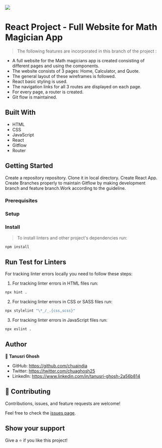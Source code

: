 ![](https://img.shields.io/badge/Microverse-blueviolet)


# React Project - Full Website for Math Magician App



> The following features are incorporated in this branch of the project :

- A full website for the Math magicians app is created consisting of different pages and using the components.  
- The website consists of 3 pages: Home, Calculator, and Quote.
- The general layout of these wireframes is followed.
- React basic styling is used.
- The navigation links for all 3 routes are displayed on each page.
- For every page, a router is created.
- Git flow is maintained.



## Built With

- HTML
- CSS
- JavaScript
- React
- Gitflow
- Router


## Getting Started

Create a repository repository. Clone it in local directory. Create React App. Create Branches properly to maintain Gitflow by making development branch and feature branch.Work according to the guideline.

### Prerequisites


### Setup


### Install
> To install linters and other project's dependencies run:
```bash
npm install
```
## Run Test for Linters

For tracking linter errors locally you need to follow these steps:

1. For tracking linter errors in HTML files run:
```bash 
npx hint .
```

2. For tracking linter errors in CSS or SASS files run:

```bash
npx stylelint "\*_/_.{css,scss}"
```

3. For tracking linter errors in JavaScript files run:

```bash
npx eslint .
```

## Author

👤 **Tanusri Ghosh**

- GitHub: https://github.com/chuaindia
- Twitter: https://twitter.com/chuaghosh25
- LinkedIn: https://www.linkedin.com/in/tanusri-ghosh-2a56b814

## 🤝 Contributing

Contributions, issues, and feature requests are welcome!

Feel free to check the [issues page](../../issues/).

## Show your support

Give a ⭐️ if you like this project!

